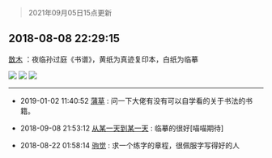 > 2021年09月05日15点更新
<link rel="stylesheet" href="https://cdn.jsdelivr.net/gh/taotie6/sampleJSON@main/css/photo_show.css">


 ## 2018-08-08 22:29:15 

 [㪚木](https://www.coolapk.com/feed/7656467?shareKey=OTFlODFjMjMzNThkNjEzMTc0M2U~) ：夜临孙过庭《书谱》，黄纸为真迹复印本，白纸为临摹 

<div class="album">
<img class="img-item" src="http://image.coolapk.com/feed/2018/0808/1081091_1533738550_1486@1080x1620.jpg" />
<img class="img-item" src="http://image.coolapk.com/feed/2018/0808/1081091_1533738552_2223@1080x1620.jpg" />
<img class="img-item" src="http://image.coolapk.com/feed/2018/0808/1081091_1533738553_7384@1080x1620.jpg" />
</div>

 ------- 

- 2019-01-02 11:40:52 [蒲草](uid=2173541) : 问一下大佬有没有可以自学看的关于书法的书籍。 

- 2018-09-08 21:53:12 [从某一天到某一天](uid=802428) : 临摹的很好[喵喵期待] 

- 2018-08-22 01:58:14 [驹觉](uid=787226) : 求一个练字的章程，很佩服字写得好的人 


